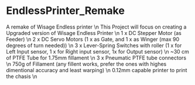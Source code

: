 # EndlessPrinter_Remake
A remake of Wisage Endless printer \n
This Project will focus on creating a Upgraded version of Wisage Endless Printer \n
1 x DC Stepper Motor (as Feeder) \n
2 x DC Servo Motors (1 x as Gate, and 1 x as Winger (max 90 degrees of turn needed)) \n
3 x Lever-Spring Switches with roller (1 x for Left Input sensor, 1 x for Right input sensor, 1x for Output sensor) \n
~30 cm of PTFE Tube for 1.75mm fillament \n
3 x Pneumatic PTFE tube connectors \n
750g of Fillament (any fillent works, prefer the ones with highes dimentional accuracy and least warping) \n
0.12mm capable printer to print the chasis \n
